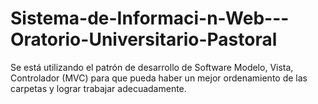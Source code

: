 # Sistema-de-Informaci-n-Web---Oratorio-Universitario-Pastoral
Se está utilizando el patrón de desarrollo de Software Modelo, Vista, Controlador (MVC) para que pueda haber un mejor ordenamiento de las carpetas y lograr trabajar adecuadamente.
